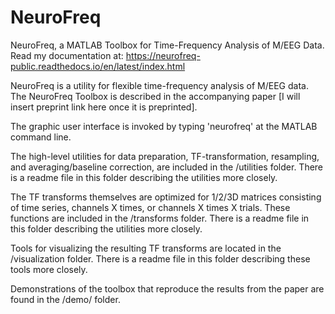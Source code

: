 # NeuroFreq
NeuroFreq, a MATLAB Toolbox for Time-Frequency Analysis of M/EEG Data. Read my documentation at: https://neurofreq-public.readthedocs.io/en/latest/index.html

NeuroFreq is a utility for flexible time-frequency analysis of M/EEG data. The NeuroFreq Toolbox is described in the accompanying paper [I will insert preprint link here once it is preprinted].

The graphic user interface is invoked by typing 'neurofreq' at the MATLAB command line.

The high-level utilities for data preparation, TF-transformation, resampling, and averaging/baseline correction, are included in the /utilities folder. There is a readme file in this folder describing the utilities more closely.

The TF transforms themselves are optimized for 1/2/3D matrices consisting of time series, channels X times, or channels X times X trials. These functions are included in the /transforms folder. There is a readme file in this folder describing the utilities more closely.

Tools for visualizing the resulting TF transforms are located in the /visualization folder. There is a readme file in this folder describing these tools more closely.

Demonstrations of the toolbox that reproduce the results from the paper are found in the /demo/ folder.
